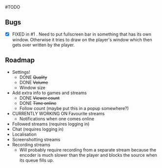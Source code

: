 #TODO

## Bugs
* [x] FIXED in #1 . Need to put fullscreen bar in something that has its own window. Otherwise it tries to draw on the player's window which then gets over written by the player. 

## Roadmap
* Settings!
  * DONE ~~Quality~~
  * DONE ~~Volume~~
  * Window size
* Add extra info to games and streams
  * DONE ~~Viewer count~~
  * DONE ~~Time online~~
  * Follow count (maybe put this in a popup somewhere?)
* CURRENTLY WORKING ON Favourite streams 
  * Notifications when one comes online
* Followed streams (requires logging in)
* Chat (requires logging in)
* Localisation
* Screenshotting streams
* Recording streams
  * Will probably require recording from a separate stream because the encoder is much slower than the player and blocks the source when its queue fills up.
  
